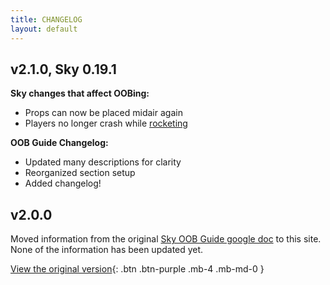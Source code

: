 ```yaml
---
title: CHANGELOG
layout: default
---
```


## v2.1.0, Sky 0.19.1
**Sky changes that affect OOBing:**
- Props can now be placed midair again
- Players no longer crash while [rocketing](../docs/clipping/#rocket--piggy)

**OOB Guide Changelog:**
- Updated many descriptions for clarity
- Reorganized section setup
- Added changelog!

## v2.0.0
Moved information from the original [Sky OOB Guide google doc](https://docs.google.com/document/d/1Inh4q4008EtxY2b1PZnKJArfwUiFuxawXJ8lw3KaelM) to this site. None of the information has been updated yet.

[View the original version](https://docs.google.com/document/d/1Inh4q4008EtxY2b1PZnKJArfwUiFuxawXJ8lw3KaelM){: .btn .btn-purple .mb-4 .mb-md-0 }